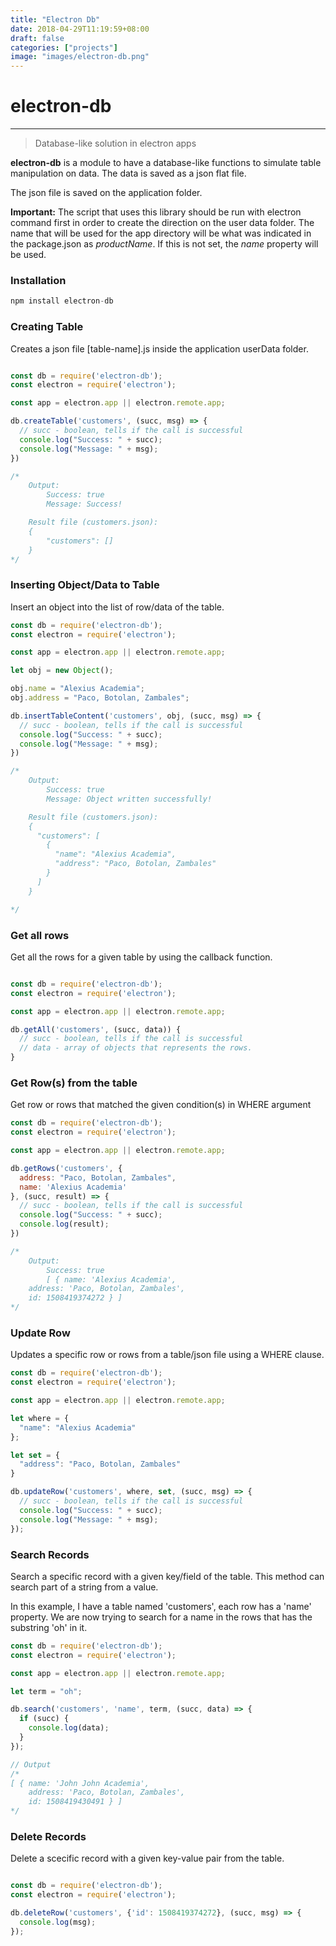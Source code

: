 ```yaml
---
title: "Electron Db"
date: 2018-04-29T11:19:59+08:00
draft: false
categories: ["projects"]
image: "images/electron-db.png"
---
```

# electron-db
---

> Database-like solution in electron apps

**electron-db** is a module to have a database-like functions to simulate table manipulation on data. The data is saved as a json flat file.

The json file is saved on the application folder.

**Important:** The script that uses this library should be run with electron command first in order to create the direction on the user data folder. The name that will be used for the app directory will be what was indicated in the package.json as <em>productName</em>. If this is not set, the <em>name</em> property will be used.

### **Installation**


```javascript
npm install electron-db
```

### **Creating Table**
Creates a json file [table-name].js inside the application userData folder.

```javascript

const db = require('electron-db');
const electron = require('electron');

const app = electron.app || electron.remote.app;

db.createTable('customers', (succ, msg) => {
  // succ - boolean, tells if the call is successful
  console.log("Success: " + succ);
  console.log("Message: " + msg);
})

/*
	Output:
    	Success: true
        Message: Success!

	Result file (customers.json):
    {
    	"customers": []
    }
*/
```
### **Inserting Object/Data to Table**
Insert an object into the list of row/data of the table.

```javascript
const db = require('electron-db');
const electron = require('electron');

const app = electron.app || electron.remote.app;

let obj = new Object();

obj.name = "Alexius Academia";
obj.address = "Paco, Botolan, Zambales";

db.insertTableContent('customers', obj, (succ, msg) => {
  // succ - boolean, tells if the call is successful
  console.log("Success: " + succ);
  console.log("Message: " + msg);
})

/*
	Output:
    	Success: true
        Message: Object written successfully!

    Result file (customers.json):
    {
      "customers": [
        {
          "name": "Alexius Academia",
          "address": "Paco, Botolan, Zambales"
        }
      ]
    }

*/
```
### **Get all rows**
Get all the rows for a given table by using the callback function.
```javascript

const db = require('electron-db');
const electron = require('electron');

const app = electron.app || electron.remote.app;

db.getAll('customers', (succ, data)) {
  // succ - boolean, tells if the call is successful
  // data - array of objects that represents the rows.
}
```
### **Get Row(s) from the table**
Get row or rows that matched the given condition(s) in WHERE argument

```javascript
const db = require('electron-db');
const electron = require('electron');

const app = electron.app || electron.remote.app;

db.getRows('customers', {
  address: "Paco, Botolan, Zambales",
  name: 'Alexius Academia'
}, (succ, result) => {
  // succ - boolean, tells if the call is successful
  console.log("Success: " + succ);
  console.log(result);
})

/*
	Output:
    	Success: true
        [ { name: 'Alexius Academia',
    address: 'Paco, Botolan, Zambales',
    id: 1508419374272 } ]
*/
```

### **Update Row**
Updates a specific row or rows from a table/json file using a WHERE clause.

```javascript
const db = require('electron-db');
const electron = require('electron');

const app = electron.app || electron.remote.app;

let where = {
  "name": "Alexius Academia"
};

let set = {
  "address": "Paco, Botolan, Zambales"
}

db.updateRow('customers', where, set, (succ, msg) => {
  // succ - boolean, tells if the call is successful
  console.log("Success: " + succ);
  console.log("Message: " + msg);
});
```

### **Search Records**
Search a specific record with a given key/field of the table. This method can search part of a string from a value.

In this example, I have a table named 'customers', each row has a 'name' property. We are now trying to search for a name in the rows that has the substring 'oh' in it.

```javascript
const db = require('electron-db');
const electron = require('electron');

const app = electron.app || electron.remote.app;

let term = "oh";

db.search('customers', 'name', term, (succ, data) => {
  if (succ) {
    console.log(data);
  }
});

// Output
/*
[ { name: 'John John Academia',
    address: 'Paco, Botolan, Zambales',
    id: 1508419430491 } ]
*/
```

### **Delete Records**
Delete a scecific record with a given key-value pair from the table.

```javascript

const db = require('electron-db');
const electron = require('electron');

db.deleteRow('customers', {'id': 1508419374272}, (succ, msg) => {
  console.log(msg);
});

```
